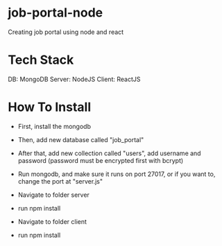 # job-portal-node
Creating job portal using node and react

# Tech Stack
DB: MongoDB
Server: NodeJS
Client: ReactJS

# How To Install
- First, install the mongodb
- Then, add new database called "job_portal"
- After that, add new collection called "users", add username and password (password must be encrypted first with bcrypt)
- Run mongodb, and make sure it runs on port 27017, or if you want to, change the port at "server.js"

- Navigate to folder server
- run npm install

- Navigate to folder client
- run npm install
